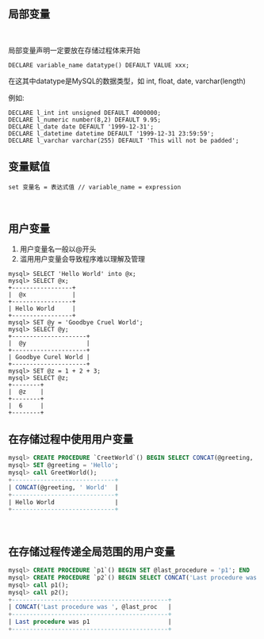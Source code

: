 
## 局部变量

<br/>

局部变量声明一定要放在存储过程体来开始

```shell
DECLARE variable_name datatype() DEFAULT VALUE xxx;
```

在这其中datatype是MySQL的数据类型，如 int, float, date, varchar(length)

例如:

```shell
DECLARE l_int int unsigned DEFAULT 4000000;
DECLARE l_numeric number(8,2) DEFAULT 9.95;
DECLARE l_date date DEFAULT '1999-12-31';
DECLARE l_datetime datetime DEFAULT '1999-12-31 23:59:59';
DECLARE l_varchar varchar(255) DEFAULT 'This will not be padded';
```

## 变量赋值

```shell
set 变量名 = 表达式值 // variable_name = expression
```

<br/>

## 用户变量

1) 用户变量名一般以@开头
2) 滥用用户变量会导致程序难以理解及管理

```shell
mysql> SELECT 'Hello World' into @x;
mysql> SELECT @x;
+-----------------+
|  @x             |
+-----------------+
| Hello World     |
+-----------------+
mysql> SET @y = 'Goodbye Cruel World';
mysql> SELECT @y;
+---------------------+
|  @y                 |
+---------------------+
| Goodbye Curel World |
+---------------------+
mysql> SET @z = 1 + 2 + 3;
mysql> SELECT @z;
+--------+
|  @z    |
+--------+
|  6     |
+--------+
```

## 在存储过程中使用用户变量

```sql
mysql> CREATE PROCEDURE `CreetWorld`() BEGIN SELECT CONCAT(@greeting, ' World'); END
mysql> SET @greeting = 'Hello';
mysql> call GreetWorld();
+-----------------------------+
| CONCAT(@greeting, ' World'  |
+-----------------------------+
| Hello World                 |
+-----------------------------+
```

<br/>

## 在存储过程传递全局范围的用户变量

```sql
mysql> CREATE PROCEDURE `p1`() BEGIN SET @last_procedure = 'p1'; END
mysql> CREATE PROCEDURE `p2`() BEGIN SELECT CONCAT('Last procedure was ', @last_procedure); END
mysql> call p1();
mysql> call p2();
+--------------------------------------------+
| CONCAT('Last procedure was ', @last_proc   |
+--------------------------------------------+
| Last procedure was p1                      |
+--------------------------------------------+
```


